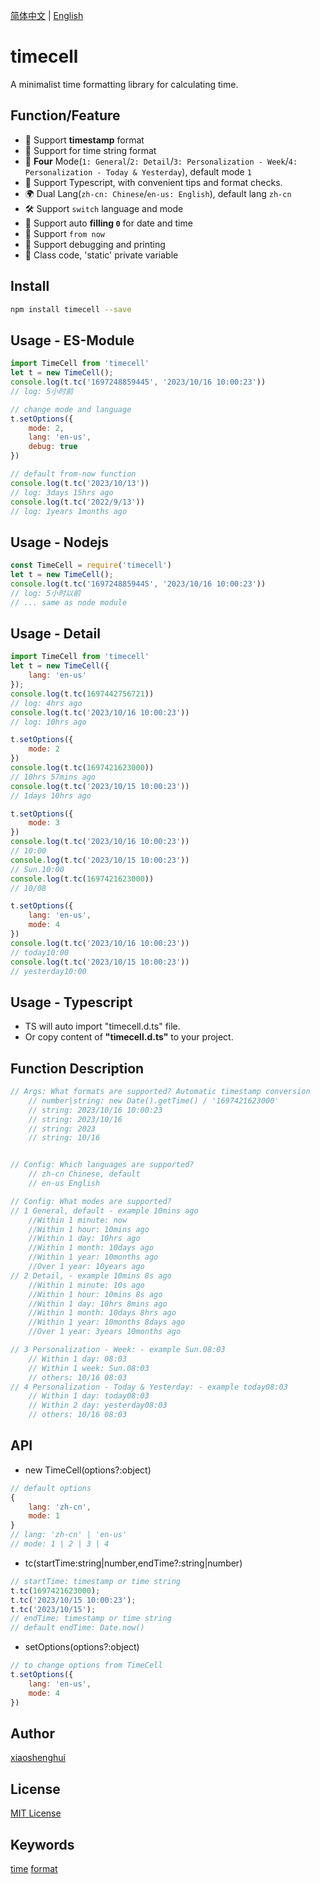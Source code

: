 [简体中文](./README-cn.md) | [English](./README.md)
# timecell
A minimalist time formatting library for calculating time.

## Function/Feature
- 🚀 Support **timestamp** format 
- 🚀 Support for time string format
- 💪 **Four** Mode(`1: General`/`2: Detail`/`3: Personalization - Week`/`4: Personalization - Today & Yesterday`), default mode `1` 
- 💪 Support Typescript, with convenient tips and format checks.
- 🌍 Dual Lang(`zh-cn: Chinese`/`en-us: English`), default lang `zh-cn`
- 🛠️ Support `switch` language and mode 
- 🍭 Support auto **filling `0`** for date and time
- 🍭 Support `from now`
- 🍭 Support debugging and printing
- 🍭 Class code, 'static' private variable

## Install
```sh
npm install timecell --save
```

## Usage - ES-Module
```js
import TimeCell from 'timecell'
let t = new TimeCell();
console.log(t.tc('1697248859445', '2023/10/16 10:00:23'))
// log: 5小时前

// change mode and language
t.setOptions({
	mode: 2,
	lang: 'en-us',
	debug: true
})

// default from-now function
console.log(t.tc('2023/10/13'))
// log: 3days 15hrs ago
console.log(t.tc('2022/9/13'))
// log: 1years 1months ago
```
## Usage - Nodejs
```js
const TimeCell = require('timecell')
let t = new TimeCell();
console.log(t.tc('1697248859445', '2023/10/16 10:00:23'))
// log: 5小时以前
// ... same as node module
```
## Usage - Detail
```js
import TimeCell from 'timecell'
let t = new TimeCell({
	lang: 'en-us'
});
console.log(t.tc(1697442756721))
// log: 4hrs ago
console.log(t.tc('2023/10/16 10:00:23'))
// log: 10hrs ago

t.setOptions({
	mode: 2
})
console.log(t.tc(1697421623000))
// 10hrs 57mins ago
console.log(t.tc('2023/10/15 10:00:23'))
// 1days 10hrs ago

t.setOptions({
	mode: 3
})
console.log(t.tc('2023/10/16 10:00:23'))
// 10:00
console.log(t.tc('2023/10/15 10:00:23'))
// Sun.10:00
console.log(t.tc(1697421623000))
// 10/08

t.setOptions({
	lang: 'en-us',
	mode: 4
})
console.log(t.tc('2023/10/16 10:00:23'))
// today10:00
console.log(t.tc('2023/10/15 10:00:23'))
// yesterday10:00
```

## Usage - Typescript
- TS will auto import "timecell.d.ts" file.
- Or copy content of **"timecell.d.ts"** to your project.

## Function Description
```js
// Args: What formats are supported? Automatic timestamp conversion
	// number|string: new Date().getTime() / '1697421623000'
	// string: 2023/10/16 10:00:23 
	// string: 2023/10/16
	// string: 2023
	// string: 10/16


// Config: Which languages are supported?
	// zh-cn Chinese, default
	// en-us English

// Config: What modes are supported?
// 1 General, default - example 10mins ago
	//Within 1 minute: now
	//Within 1 hour: 10mins ago
	//Within 1 day: 10hrs ago
	//Within 1 month: 10days ago
	//Within 1 year: 10months ago
	//Over 1 year: 10years ago
// 2 Detail, - example 10mins 8s ago
	//Within 1 minute: 10s ago
	//Within 1 hour: 10mins 8s ago
	//Within 1 day: 10hrs 8mins ago
	//Within 1 month: 10days 8hrs ago
	//Within 1 year: 10months 8days ago
	//Over 1 year: 3years 10months ago

// 3 Personalization - Week: - example Sun.08:03
	// Within 1 day: 08:03
	// Within 1 week: Sun.08:03
	// others: 10/16 08:03
// 4 Personalization - Today & Yesterday: - example today08:03
	// Within 1 day: today08:03
	// Within 2 day: yesterday08:03
	// others: 10/16 08:03
```

## API
- new TimeCell(options?:object)
```js
// default options
{
	lang: 'zh-cn',
	mode: 1
}
// lang: 'zh-cn' | 'en-us'
// mode: 1 | 2 | 3 | 4
```
- tc(startTime:string|number,endTime?:string|number)
```js
// startTime: timestamp or time string
t.tc(1697421623000);
t.tc('2023/10/15 10:00:23');
t.tc('2023/10/15');
// endTime: timestamp or time string
// default endTime: Date.now()
```
- setOptions(options?:object)
```js
// to change options from TimeCell
t.setOptions({
	lang: 'en-us',
	mode: 4
})
```

## Author
[xiaoshenghui](https://github.com/xiao-shenghui)

## License
[MIT License](https://rmm5t.mit-license.org/)

## Keywords
[time](https://www.npmjs.com/search?q=time)  [format](https://www.npmjs.com/search?q=format)